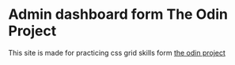 # Admin dashboard form The Odin Project

This site is made for practicing css grid skills form [the odin project](<(https://www.theodinproject.com)>)
